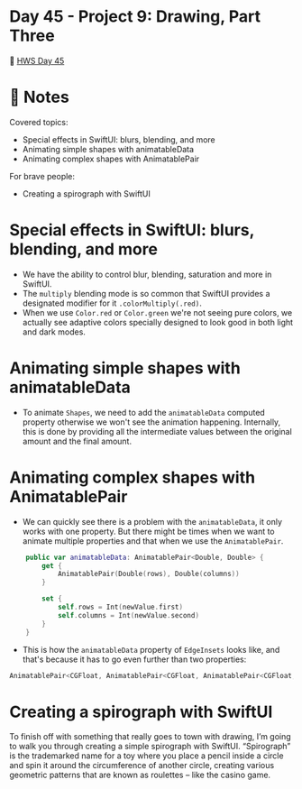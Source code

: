 # Day 45 - Project 9: Drawing, Part Three
🔗 [HWS Day 45](https://www.hackingwithswift.com/100/swiftui/45)

# 📝 Notes
Covered topics:

- Special effects in SwiftUI: blurs, blending, and more
- Animating simple shapes with animatableData
- Animating complex shapes with AnimatablePair

For brave people:
- Creating a spirograph with SwiftUI

# Special effects in SwiftUI: blurs, blending, and more

 - We have the ability to control blur, blending, saturation and more in SwiftUI.
 - The `multiply` blending mode is so common that SwiftUI provides a designated modifier for it `.colorMultiply(.red)`.
 - When we use `Color.red` or `Color.green` we're not seeing pure colors, we actually see adaptive colors specially designed to look good in both light and dark modes.

# Animating simple shapes with animatableData

 - To animate `Shapes`, we need to add the `animatableData` computed property otherwise we won't see the animation happening. Internally, this is done by providing all the intermediate values between the original amount and the final  amount.

# Animating complex shapes with AnimatablePair

- We can quickly see there is a problem with the `animatableData`, it only works with one property. But there might be times when we want to animate multiple properties and  that when we use the `AnimatablePair`.

```swift
    public var animatableData: AnimatablePair<Double, Double> {
        get {
            AnimatablePair(Double(rows), Double(columns))
        }

        set {
            self.rows = Int(newValue.first)
            self.columns = Int(newValue.second)
        }
    }
```

- This is how the `animatableData` property of `EdgeInsets` looks like, and that's because it has to go even further than two properties:

```swift
AnimatablePair<CGFloat, AnimatablePair<CGFloat, AnimatablePair<CGFloat, CGFloat>>>
```

# Creating a spirograph with SwiftUI

>
To finish off with something that really goes to town with drawing, I’m going to walk you through creating a simple spirograph with SwiftUI. “Spirograph” is the trademarked name for a toy where you place a pencil inside a circle and spin it around the circumference of another circle, creating various geometric patterns that are known as roulettes – like the casino game.